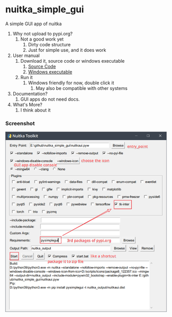 # nuitka_simple_gui

A simple GUI app of nuitka

1. Why not upload to pypi.org?
   1. Not a good work yet
      1. Dirty code structure
      2. Just for simple use, and it does work
2. User manual
   1. Download it, source code or windows executable
      1. [Source Code](https://github.com/ClericPy/nuitka_simple_gui/blob/master/nuitkaui.pyw)
      2. [Windows executable](https://github.com/ClericPy/nuitka_simple_gui/releases/download/exe/nuitkaui.zip)
   2. Run it
      1. Windows friendly for now, double click it
         1. May also be compatible with other systems
3. Documentation?
   1. GUI apps do not need docs.
4. What's More?
   1. I think about it


### Screenshot

![demo.png](https://raw.githubusercontent.com/ClericPy/nuitka_simple_gui/master/demo.png)
